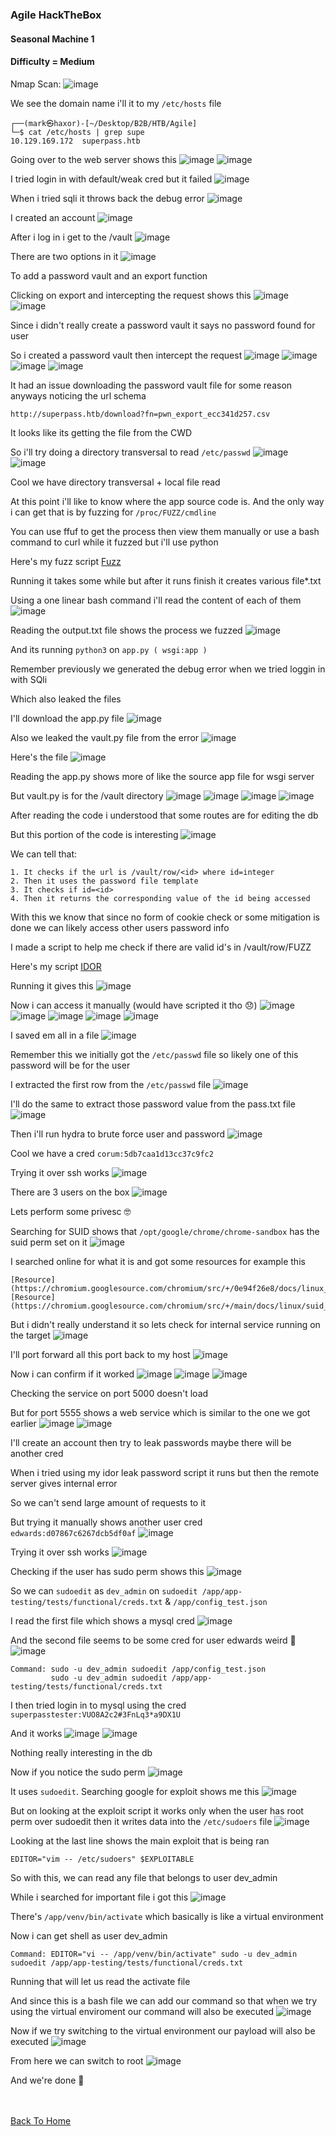 <h3> Agile HackTheBox </h3>

#### Seasonal Machine 1

#### Difficulty = Medium

Nmap Scan:
![image](https://user-images.githubusercontent.com/113513376/222959816-18341b35-f08f-4045-9244-3bbd7df0441b.png)

We see the domain name i'll it to my `/etc/hosts` file

```
┌──(mark㉿haxor)-[~/Desktop/B2B/HTB/Agile]
└─$ cat /etc/hosts | grep supe
10.129.169.172  superpass.htb
```

Going over to the web server shows this
![image](https://user-images.githubusercontent.com/113513376/222960024-e08e6751-2b8c-4d55-8b5c-760ed291e89d.png)
![image](https://user-images.githubusercontent.com/113513376/222960044-88db7fe6-8ffe-4488-ad2c-44562bafbf19.png)

I tried login in with default/weak cred but it failed
![image](https://user-images.githubusercontent.com/113513376/222960096-7e240daa-86a3-421f-9209-9c20db2aefe1.png)

When i tried sqli it throws back the debug error
![image](https://user-images.githubusercontent.com/113513376/222960211-35b13542-67c9-4f7f-a613-1259cc3a9bf6.png)

I created an account 
![image](https://user-images.githubusercontent.com/113513376/222960177-d3021b44-8ee6-4d36-a2fd-5b9c78c7c30d.png)

After i log in i get to the /vault
![image](https://user-images.githubusercontent.com/113513376/222960367-08e62a33-adac-49a8-8dc4-9fbb56fbbcae.png)

There are two options in it
![image](https://user-images.githubusercontent.com/113513376/222960411-2676b44b-e54f-44cc-a245-4eb35893148f.png)

To add a password vault and an export function

Clicking on export and intercepting the request shows this
![image](https://user-images.githubusercontent.com/113513376/222960451-9f4eb30c-57c5-414a-b779-33df3a4468f8.png)
![image](https://user-images.githubusercontent.com/113513376/222960464-a421d48b-a256-49ff-aae0-15ffbd6b8478.png)

Since i didn't really create a password vault it says no password found for user

So i created a password vault then intercept the request 
![image](https://user-images.githubusercontent.com/113513376/222960575-0b646e35-0b13-4c25-abbd-d0e488c4d4a6.png)
![image](https://user-images.githubusercontent.com/113513376/222960623-0a9b778e-9663-4084-8388-31b2021bb75a.png)
![image](https://user-images.githubusercontent.com/113513376/222960643-724a3c5b-0035-470c-939a-f9d35ecca685.png)
![image](https://user-images.githubusercontent.com/113513376/222960667-666014c6-0c65-468f-9565-7daa6dc30d1e.png)

It had an issue downloading the password vault file for some reason anyways noticing the url schema

```
http://superpass.htb/download?fn=pwn_export_ecc341d257.csv
```

It looks like its getting the file from the CWD 

So i'll try doing a directory transversal to read `/etc/passwd`
![image](https://user-images.githubusercontent.com/113513376/222960751-cdb5b00c-4a2c-4eb7-9e2b-43ffbb14cdb1.png)
![image](https://user-images.githubusercontent.com/113513376/222960759-826c0168-cfd6-439f-9017-c2265378fec1.png)

Cool we have directory transversal + local file read 

At this point i'll like to know where the app source code is. And the only way i can get that is by fuzzing for `/proc/FUZZ/cmdline` 

You can use ffuf to get the process then view them manually or use a bash command to curl while it fuzzed but i'll use python 

Here's my fuzz script [Fuzz](https://github.com/markuched13/markuched13.github.io/blob/main/solvescript/htb/b2b/agile/fuzz.py)

Running it takes some while but after it runs finish it creates various file*.txt 

Using a one linear bash command i'll read the content of each of them
![image](https://user-images.githubusercontent.com/113513376/222963104-6f45c1d8-ea14-4d0a-975d-9fae02e2921c.png)

Reading the output.txt file shows the process we fuzzed
![image](https://user-images.githubusercontent.com/113513376/222963170-01295977-29e3-45e6-be54-e0d326950672.png)

And its running `python3` on `app.py ( wsgi:app )`

Remember previously we generated the debug error when we tried loggin in with SQli 

Which also leaked the files

I'll download the app.py file
![image](https://user-images.githubusercontent.com/113513376/222963402-c3ae752a-b18f-4086-b5e1-d77ef90f9622.png)

Also we leaked the vault.py file from the error
![image](https://user-images.githubusercontent.com/113513376/222963444-c118eeb8-c93b-463e-a84e-d4d492aed58c.png)

Here's the file
![image](https://user-images.githubusercontent.com/113513376/222963463-b0569795-1255-4cd6-bbe2-72033f639fe9.png)

Reading the app.py shows more of like the source app file for wsgi server

But vault.py is for the /vault directory
![image](https://user-images.githubusercontent.com/113513376/222963692-2d40b12d-8759-4315-918e-a8ac53af3090.png)
![image](https://user-images.githubusercontent.com/113513376/222963707-51028b70-eb91-47ce-9448-90fea7588b0c.png)
![image](https://user-images.githubusercontent.com/113513376/222963730-6f16cd52-0cb4-41ee-b7cd-45a04e180ef2.png)
![image](https://user-images.githubusercontent.com/113513376/222963743-3814e07a-60e9-499a-9e10-d6a9d2063e80.png)

After reading the code i understood that some routes are for editing the db

But this portion of the code is interesting
![image](https://user-images.githubusercontent.com/113513376/222963953-aa7eeebb-18bd-4d0d-a68a-e5d9f3c995bb.png)

We can tell that:

```
1. It checks if the url is /vault/row/<id> where id=integer
2. Then it uses the password file template
3. It checks if id=<id> 
4. Then it returns the corresponding value of the id being accessed
```

With this we know that since no form of cookie check or some mitigation is done we can likely access other users password info

I made a script to help me check if there are valid id's in /vault/row/FUZZ

Here's my script [IDOR](https://github.com/markuched13/markuched13.github.io/blob/main/solvescript/htb/b2b/agile/idor.py)

Running it gives this
![image](https://user-images.githubusercontent.com/113513376/222965288-b4327f0c-20bf-4611-b330-b772aa8f36f7.png)

Now i can access it manually (would have scripted it tho 😞)
![image](https://user-images.githubusercontent.com/113513376/222965386-638789a2-8afb-4cd9-b6c8-f4c46ddda84e.png)
![image](https://user-images.githubusercontent.com/113513376/222965405-273fbfe5-d64f-4685-b91b-d2dccdc6174b.png)
![image](https://user-images.githubusercontent.com/113513376/222965429-6a4445a5-6514-436e-8b45-839e4f033e50.png)
![image](https://user-images.githubusercontent.com/113513376/222965454-09c1c592-93b6-45ca-9e52-b439ea111e97.png)
![image](https://user-images.githubusercontent.com/113513376/222965498-993bdd78-a96e-4bb3-820d-cb862d28f5be.png)

I saved em all in a file
![image](https://user-images.githubusercontent.com/113513376/222965750-02b3ca0f-5450-4c83-8090-186829895496.png)

Remember this we initially got the `/etc/passwd` file so likely one of this password will be for the user

I extracted the first row from the `/etc/passwd` file
![image](https://user-images.githubusercontent.com/113513376/222966114-9ef498a1-37fe-49b8-8f13-decfd147dac5.png)

I'll do the same to extract those password value from the pass.txt file
![image](https://user-images.githubusercontent.com/113513376/222965973-85cea812-7afe-4ecd-96e7-8e776ca5839a.png)

Then i'll run hydra to brute force user and password
![image](https://user-images.githubusercontent.com/113513376/222966210-ed0e6951-430f-43b3-9bdf-29a0e8679739.png)

Cool we have a cred `corum:5db7caa1d13cc37c9fc2`

Trying it over ssh works 
![image](https://user-images.githubusercontent.com/113513376/222966633-3c32b29e-95c4-4e71-b6c6-b67cfad7ecf3.png)

There are 3 users on the box 
![image](https://user-images.githubusercontent.com/113513376/222966691-4dc96125-0e48-4fbb-be19-a3420b9e9a2a.png)

Lets perform some privesc 🤓

Searching for SUID shows that `/opt/google/chrome/chrome-sandbox` has the suid perm set on it 
![image](https://user-images.githubusercontent.com/113513376/222966730-76051cc6-b4c5-4b78-8191-0baa7ce63769.png)

I searched online for what it is and got some resources for example this

```
[Resource](https://chromium.googlesource.com/chromium/src/+/0e94f26e8/docs/linux_suid_sandbox.md)
[Resource](https://chromium.googlesource.com/chromium/src/+/main/docs/linux/suid_sandbox_development.md)
```

But i didn't really understand it so lets check for internal service running on the target
![image](https://user-images.githubusercontent.com/113513376/222967357-7dea1865-7c17-40d5-89d6-7e07043f455e.png)

I'll port forward all this port back to my host
![image](https://user-images.githubusercontent.com/113513376/222967462-112d0022-0612-4aa2-9b76-0cac680ada37.png)

Now i can confirm if it worked
![image](https://user-images.githubusercontent.com/113513376/222967747-b62f1fef-ca3b-42a1-af2c-547a9d32ac9d.png)
![image](https://user-images.githubusercontent.com/113513376/222967831-cd894f53-0fc7-4317-80ff-6c543a18b50e.png)
![image](https://user-images.githubusercontent.com/113513376/222967847-d0d712d0-49cb-47aa-bf94-5637b36097c1.png)

Checking the service on port 5000 doesn't load

But for port 5555 shows a web service which is similar to the one we got earlier
![image](https://user-images.githubusercontent.com/113513376/222967874-54601b34-e760-48c5-bd2d-044743c20be7.png)
![image](https://user-images.githubusercontent.com/113513376/222967878-bf7dea73-bf67-4081-a333-94a07efd73c0.png)

I'll create an account then try to leak passwords maybe there will be another cred

When i tried using my idor leak password script it runs but then the remote server gives internal error

So we can't send large amount of requests to it

But trying it manually shows another user cred `edwards:d07867c6267dcb5df0af`
![image](https://user-images.githubusercontent.com/113513376/222968274-e7558907-7262-4e19-b18b-5ed7158a98aa.png)

Trying it over ssh works 
![image](https://user-images.githubusercontent.com/113513376/222968346-e641cd3e-6d59-42fc-918c-931c120a9fa1.png)

Checking if the user has sudo perm shows this
![image](https://user-images.githubusercontent.com/113513376/222968378-2391c4c8-b83c-4782-9ec1-a4b55a318c1a.png)

So we can `sudoedit` as `dev_admin` on `sudoedit /app/app-testing/tests/functional/creds.txt` & `/app/config_test.json`

I read the first file which shows a mysql cred
![image](https://user-images.githubusercontent.com/113513376/222968438-af4cff58-4a00-48c3-8967-ad3fed7a36a1.png)

And the second file seems to be some cred for user edwards weird 🤔
![image](https://user-images.githubusercontent.com/113513376/222968474-7dc5cad4-267b-464c-b8c5-5dbfdfa5e1a6.png)

```
Command: sudo -u dev_admin sudoedit /app/config_test.json
         sudo -u dev_admin sudoedit /app/app-testing/tests/functional/creds.txt
```

I then tried login in to mysql using the cred `superpasstester:VUO8A2c2#3FnLq3*a9DX1U` 

And it works 
![image](https://user-images.githubusercontent.com/113513376/222968619-479ca789-e2fc-4701-b102-27467a7b9fb7.png)
![image](https://user-images.githubusercontent.com/113513376/222968643-f1e9bd98-b297-4b31-b4a8-26f717652d86.png)

Nothing really interesting in the db

Now if you notice the sudo perm
![image](https://user-images.githubusercontent.com/113513376/222968867-873a2f1a-3d32-4da5-b8dd-9274da7ec46a.png)

It uses `sudoedit`. Searching google for exploit shows me this
![image](https://user-images.githubusercontent.com/113513376/222968962-fe397361-8a53-4a9b-be04-b0604d35f84a.png)

But on looking at the exploit script it works only when the user has root perm over sudoedit then it writes data into the `/etc/sudoers` file
![image](https://user-images.githubusercontent.com/113513376/222969025-8185f7da-39a3-4867-bb4f-5c2bb59f2c60.png)

Looking at the last line shows the main exploit that is being ran

```
EDITOR="vim -- /etc/sudoers" $EXPLOITABLE
```

So with this, we can read any file that belongs to user dev_admin

While i searched for important file i got this
![image](https://user-images.githubusercontent.com/113513376/222969481-2bf9ae4d-f59a-470e-9f8d-a3f77afbb18a.png)

There's `/app/venv/bin/activate` which basically is like a virtual environment 

Now i can get shell as user dev_admin

```
Command: EDITOR="vi -- /app/venv/bin/activate" sudo -u dev_admin sudoedit /app/app-testing/tests/functional/creds.txt 
```

Running that will let us read the activate file

And since this is a bash file we can add our command so that when we try using the virtual enviroment our command will also be executed
![image](https://user-images.githubusercontent.com/113513376/222969699-b950218f-a031-457d-8c6c-396a53055dc7.png)

Now if we try switching to the virtual environment our payload will also be executed
![image](https://user-images.githubusercontent.com/113513376/222969892-2e2ef784-5590-4944-a233-aaa7f66d4169.png)

From here we can switch to root
![image](https://user-images.githubusercontent.com/113513376/222969905-1e494bd4-47b0-42d9-b772-298a5666002f.png)


And we're done 👻

<br> <br>
[Back To Home](../../../index.md)
